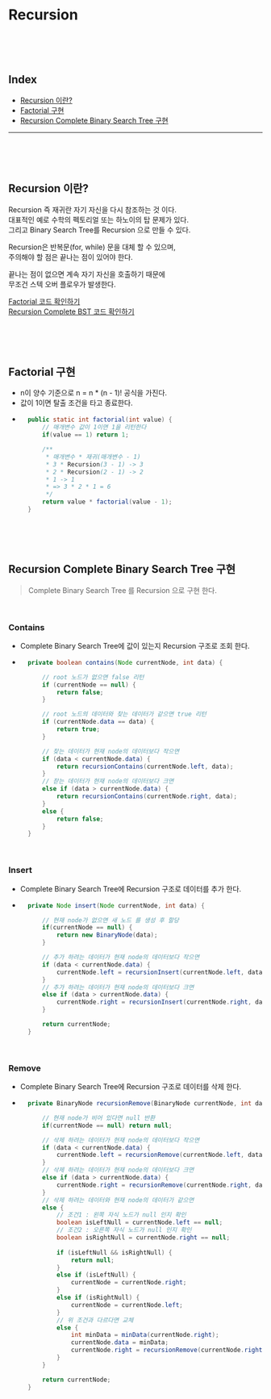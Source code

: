 # Recursion

<br/><br/><br/>



## Index

* [Recursion 이란?](#Recursion-이란?)
* [Factorial 구현](#Factorial-구현)
* [Recursion Complete Binary Search Tree 구현](#Recursion-Complete-Binary-Search-Tree-구현)

---

<br/><br/><br/>



## Recursion 이란?

Recursion 즉 재귀란 자기 자신을 다시 참조하는 것 이다.  
대표적인 예로 수학의 펙토리얼 또는 하노이의 탑 문제가 있다.  
그리고 Binary Search Tree를 Recursion 으로 만들 수 있다.  

Recursion은 반복문(for, while) 문을 대체 할 수 있으며,  
주의해야 할 점은 끝나는 점이 있어야 한다.  

끝나는 점이 없으면 계속 자기 자신을 호출하기 때문에  
무조건 스텍 오버 플로우가 발생한다.

[Factorial 코드 확인하기](https://github.com/chaeheedongs/DataStructure/blob/main/src/i_recursion/RecursionTest.java)  
[Recursion Complete BST 코드 확인하기](https://github.com/chaeheedongs/DataStructure/blob/main/src/i_recursion/RecursionCompleteBinarySearchTree.java)

<br/><br/><br/>



## Factorial 구현
* n이 양수 기준으로 n = n * (n - 1)! 공식을 가진다.
* 값이 1이면 탈출 조건을 타고 종료한다.
* ~~~java
    public static int factorial(int value) {
        // 매개변수 값이 1이면 1을 리턴한다
        if(value == 1) return 1;

        /**
         * 매개변수 * 재귀(매개변수 - 1)
         * 3 * Recursion(3 - 1) -> 3
         * 2 * Recursion(2 - 1) -> 2
         * 1 -> 1
         * => 3 * 2 * 1 = 6
         */
        return value * factorial(value - 1);
    }
  ~~~
  
<br/><br/><br/>



## Recursion Complete Binary Search Tree 구현

> Complete Binary Search Tree 를 Recursion 으로 구현 한다.

<br/>

### Contains
* Complete Binary Search Tree에 값이 있는지 Recursion 구조로 조회 한다.
* ~~~java
    private boolean contains(Node currentNode, int data) {

        // root 노드가 없으면 false 리턴
        if (currentNode == null) {
            return false;
        }

        // root 노드의 데이터와 찾는 데이터가 같으면 true 리턴
        if (currentNode.data == data) {
            return true;
        }

        // 찾는 데이터가 현재 node의 데이터보다 작으면
        if (data < currentNode.data) {
            return recursionContains(currentNode.left, data);
        }
        // 찯는 데이터가 현재 node의 데이터보다 크면
        else if (data > currentNode.data) {
            return recursionContains(currentNode.right, data);
        }
        else {
            return false;
        }
    }
  ~~~

<br/>

### Insert
* Complete Binary Search Tree에 Recursion 구조로 데이터를 추가 한다.
* ~~~java
    private Node insert(Node currentNode, int data) {

        // 현재 node가 없으면 새 노드 를 생성 후 할당
        if(currentNode == null) {
            return new BinaryNode(data);
        }

        // 추가 하려는 데이터가 현재 node의 데이터보다 작으면
        if (data < currentNode.data) {
            currentNode.left = recursionInsert(currentNode.left, data);
        }
        // 추가 하려는 데이터가 현재 node의 데이터보다 크면
        else if (data > currentNode.data) {
            currentNode.right = recursionInsert(currentNode.right, data);
        }

        return currentNode;
    }
  ~~~

<br/>

### Remove
* Complete Binary Search Tree에 Recursion 구조로 데이터를 삭제 한다.
* ~~~java
    private BinaryNode recursionRemove(BinaryNode currentNode, int data) {
  
        // 현재 node가 비어 있다면 null 반환
        if(currentNode == null) return null;

        // 삭제 하려는 데이터가 현재 node의 데이터보다 작으면
        if (data < currentNode.data) {
            currentNode.left = recursionRemove(currentNode.left, data);
        }
        // 삭제 하려는 데이터가 현재 node의 데이터보다 크면
        else if (data > currentNode.data) {
            currentNode.right = recursionRemove(currentNode.right, data);
        }
        // 삭제 하려는 데이터와 현재 node의 데이터가 같으면
        else {
            // 조건1 : 왼쪽 자식 노드가 null 인지 확인
            boolean isLeftNull = currentNode.left == null;
            // 조건2 : 오른쪽 자식 노드가 null 인지 확인
            boolean isRightNull = currentNode.right == null;
            
            if (isLeftNull && isRightNull) {
                return null;
            }
            else if (isLeftNull) {
                currentNode = currentNode.right;
            }
            else if (isRightNull) {
                currentNode = currentNode.left;
            }
            // 위 조건과 다르다면 교체
            else {
                int minData = minData(currentNode.right);
                currentNode.data = minData;
                currentNode.right = recursionRemove(currentNode.right, minData);
            }
        }

        return currentNode;
    }
  ~~~

<br/><br/><br/>
